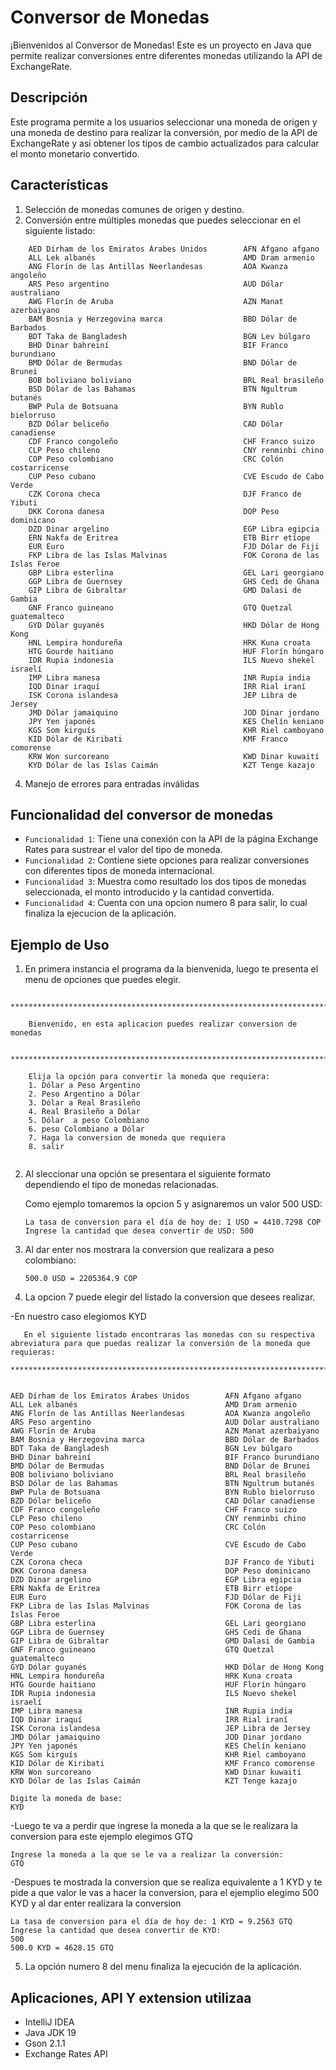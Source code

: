 # Conversor de Monedas

¡Bienvenidos al Conversor de Monedas! 
Este es un proyecto en Java que permite realizar conversiones entre diferentes monedas utilizando la API de ExchangeRate.



## Descripción

Este programa permite a los usuarios seleccionar una moneda de origen y una moneda de destino para realizar la conversión, por medio de la API de ExchangeRate y asi obtener los tipos de cambio actualizados para calcular el monto monetario convertido.


## Características

1. Selección de monedas comunes de origen y destino.
2. Conversión entre múltiples monedas que puedes seleccionar en el siguiente listado:

```plaintext   
    AED	Dírham de los Emiratos Árabes Unidos        AFN	Afgano afgano
    ALL	Lek albanés                                 AMD	Dram armenio
    ANG	Florín de las Antillas Neerlandesas         AOA	Kwanza angoleño
    ARS	Peso argentino                              AUD	Dólar australiano
    AWG	Florín de Aruba                             AZN	Manat azerbaiyano
    BAM	Bosnia y Herzegovina marca                  BBD	Dólar de Barbados
    BDT	Taka de Bangladesh                          BGN	Lev búlgaro
    BHD	Dinar bahreiní                              BIF	Franco burundiano
    BMD	Dólar de Bermudas                           BND	Dólar de Brunei
    BOB	boliviano boliviano                         BRL	Real brasileño
    BSD	Dólar de las Bahamas                        BTN	Ngultrum butanés
    BWP	Pula de Botsuana                            BYN	Rublo bielorruso
    BZD	Dólar beliceño                              CAD	Dólar canadiense
    CDF	Franco congoleño                            CHF	Franco suizo
    CLP	Peso chileno                                CNY	renminbi chino
    COP	Peso colombiano                             CRC	Colón costarricense
    CUP	Peso cubano                                 CVE	Escudo de Cabo Verde
    CZK	Corona checa                                DJF	Franco de Yibuti
    DKK	Corona danesa                               DOP	Peso dominicano
    DZD	Dinar argelino                              EGP	Libra egipcia
    ERN	Nakfa de Eritrea                            ETB	Birr etíope
    EUR	Euro                                        FJD	Dólar de Fiji
    FKP	Libra de las Islas Malvinas                 FOK	Corona de las Islas Feroe
    GBP	Libra esterlina                             GEL	Lari georgiano
    GGP	Libra de Guernsey                           GHS	Cedi de Ghana
    GIP	Libra de Gibraltar                          GMD	Dalasi de Gambia
    GNF	Franco guineano                             GTQ	Quetzal guatemalteco
    GYD	Dólar guyanés                               HKD	Dólar de Hong Kong
    HNL	Lempira hondureña                           HRK	Kuna croata
    HTG	Gourde haitiano                             HUF	Florín húngaro
    IDR	Rupia indonesia                             ILS	Nuevo shekel israelí
    IMP	Libra manesa                                INR	Rupia india
    IQD	Dinar iraquí                                IRR	Rial iraní
    ISK	Corona islandesa                            JEP	Libra de Jersey
    JMD	Dólar jamaiquino                            JOD	Dinar jordano
    JPY	Yen japonés                                 KES	Chelín keniano
    KGS	Som kirguís                                 KHR	Riel camboyano
    KID	Dólar de Kiribati                           KMF	Franco comorense
    KRW	Won surcoreano                              KWD	Dinar kuwaití
    KYD	Dólar de las Islas Caimán                   KZT	Tenge kazajo
````

4. Manejo de errores para entradas inválidas

## Funcionalidad del conversor de monedas


- `Funcionalidad 1`: Tiene una conexión con la API de la página Exchange Rates para sustrear el valor del tipo de moneda.
- `Funcionalidad 2`: Contiene siete opciones para realizar conversiones con diferentes tipos de moneda internacional.
- `Funcionalidad 3`: Muestra como resultado los dos tipos de monedas seleccionada, el monto introducido y la cantidad convertida.
- `Funcionalidad 4`: Cuenta con una opcion numero 8 para salir, lo cual finaliza la ejecucion de la aplicación.
   


## Ejemplo de Uso

1. En primera instancia el programa da la bienvenida, luego te presenta el menu de opciones que puedes elegir.

```plaintext
    ***************************************************************************
    
    Bienvenido, en esta aplicacion puedes realizar conversion de monedas
    
    ***************************************************************************
    
    Elija la opción para convertir la moneda que requiera:
    1. Dólar a Peso Argentino
    2. Peso Argentino a Dólar
    3. Dólar a Real Brasileño
    4. Real Brasileño a Dólar
    5. Dólar  a peso Colombiano
    6. peso Colombiano a Dólar
    7. Haga la conversion de moneda que requiera
    8. salir
    
```

2. Al sleccionar una opción se presentara el siguiente formato dependiendo el tipo de monedas relacionadas.
   
   Como ejemplo tomaremos la opcion 5 y asignaremos un valor 500 USD:

    ```plaintext
    La tasa de conversion para el día de hoy de: 1 USD = 4410.7298 COP
    Ingrese la cantidad que desea convertir de USD: 500
    ```

3. Al dar enter nos mostrara la conversion que realizara a peso colombiano:

   ```plaintext
   500.0 USD = 2205364.9 COP
   ````

4. La opcion 7 puede elegir del listado la conversion que desees realizar.

-En nuestro caso elegiomos KYD

```plaintext
   En el siguiente listado encontraras las monedas con su respectiva abreviatura para que puedas realizar la conversión de la moneda que requieras:

***************************************************************************


AED	Dírham de los Emiratos Árabes Unidos        AFN	Afgano afgano
ALL	Lek albanés                                 AMD	Dram armenio
ANG	Florín de las Antillas Neerlandesas         AOA	Kwanza angoleño
ARS	Peso argentino                              AUD	Dólar australiano
AWG	Florín de Aruba                             AZN	Manat azerbaiyano
BAM	Bosnia y Herzegovina marca                  BBD	Dólar de Barbados
BDT	Taka de Bangladesh                          BGN	Lev búlgaro
BHD	Dinar bahreiní                              BIF	Franco burundiano
BMD	Dólar de Bermudas                           BND	Dólar de Brunei
BOB	boliviano boliviano                         BRL	Real brasileño
BSD	Dólar de las Bahamas                        BTN	Ngultrum butanés
BWP	Pula de Botsuana                            BYN	Rublo bielorruso
BZD	Dólar beliceño                              CAD	Dólar canadiense
CDF	Franco congoleño                            CHF	Franco suizo
CLP	Peso chileno                                CNY	renminbi chino
COP	Peso colombiano                             CRC	Colón costarricense
CUP	Peso cubano                                 CVE	Escudo de Cabo Verde
CZK	Corona checa                                DJF	Franco de Yibuti
DKK	Corona danesa                               DOP	Peso dominicano
DZD	Dinar argelino                              EGP	Libra egipcia
ERN	Nakfa de Eritrea                            ETB	Birr etíope
EUR	Euro                                        FJD	Dólar de Fiji
FKP	Libra de las Islas Malvinas                 FOK	Corona de las Islas Feroe
GBP	Libra esterlina                             GEL	Lari georgiano
GGP	Libra de Guernsey                           GHS	Cedi de Ghana
GIP	Libra de Gibraltar                          GMD	Dalasi de Gambia
GNF	Franco guineano                             GTQ	Quetzal guatemalteco
GYD	Dólar guyanés                               HKD	Dólar de Hong Kong
HNL	Lempira hondureña                           HRK	Kuna croata
HTG	Gourde haitiano                             HUF	Florín húngaro
IDR	Rupia indonesia                             ILS	Nuevo shekel israelí
IMP	Libra manesa                                INR	Rupia india
IQD	Dinar iraquí                                IRR	Rial iraní
ISK	Corona islandesa                            JEP	Libra de Jersey
JMD	Dólar jamaiquino                            JOD	Dinar jordano
JPY	Yen japonés                                 KES	Chelín keniano
KGS	Som kirguís                                 KHR	Riel camboyano
KID	Dólar de Kiribati                           KMF	Franco comorense
KRW	Won surcoreano                              KWD	Dinar kuwaití
KYD	Dólar de las Islas Caimán                   KZT	Tenge kazajo

Digite la moneda de base: 
KYD
````

-Luego te va a perdir que ingrese la moneda a la que se le realizara la conversion para este ejemplo elegimos GTQ

````platintext
Ingrese la moneda a la que se le va a realizar la conversión: 
GTQ
````
-Despues te mostrada la conversion que se realiza equivalente a 1 KYD y te pide a que valor le vas a hacer la conversion, para el ejemplio elegimo  500 KYD y al dar enter realizara la conversion

````platintext
La tasa de conversion para el día de hoy de: 1 KYD = 9.2563 GTQ
Ingrese la cantidad que desea convertir de KYD: 
500
500.0 KYD = 4628.15 GTQ
````

5. La opción numero 8 del menu finaliza la ejecución de la aplicación.


## Aplicaciones, API Y extension utilizaa
- IntelliJ IDEA
- Java JDK 19
- Gson 2.1.1
- Exchange Rates API
